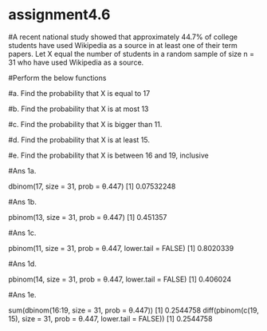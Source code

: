 # assignment4.6

#A recent national study showed that approximately 44.7% of college students have used Wikipedia as a source in at least one of their term papers. Let X equal the number of students in a random sample of size n = 31 who have used Wikipedia as a source.

#Perform the below functions

#a. Find the probability that X is equal to 17

#b. Find the probability that X is at most 13

#c. Find the probability that X is bigger than 11.

#d. Find the probability that X is at least 15.

#e. Find the probability that X is between 16 and 19, inclusive


#Ans 1a.

dbinom(17, size = 31, prob = θ.447)
[1] 0.07532248


#Ans 1b.

pbinom(13, size = 31, prob = θ.447)
[1] 0.451357

#Ans 1c.

pbinom(11, size = 31, prob = θ.447, lower.tail = FALSE)
[1] 0.8020339

#Ans 1d.

pbinom(14, size = 31, prob = θ.447, lower.tail = FALSE)
[1] 0.406024

#Ans 1e.

sum(dbinom(16:19, size = 31, prob = θ.447))
[1] 0.2544758
diff(pbinom(c(19, 15), size = 31, prob = θ.447, lower.tail = FALSE))
[1] 0.2544758
